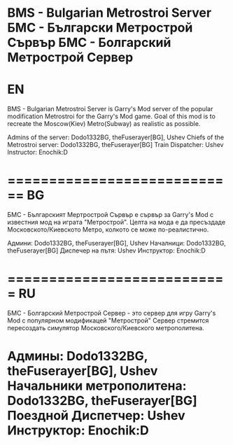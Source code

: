 BMS - Bulgarian Metrostroi Server
БМС - Български Метрострой Сървър
БМС - Болгарский Метрострой Сервер
==============================
EN
==============================
BMS - Bulgarian Metrostroi Server is Garry's Mod server of the popular modification Metrostroi for the Garry's Mod game.
Goal of this mod is to recreate the Moscow(Kiev) Metro(Subway) as realistic as possible.

Admins of the server: Dodo1332BG, theFuserayer[BG], Ushev
Chiefs of the Metrostroi server: Dodo1332BG, theFuserayer[BG]
Train Dispatcher: Ushev
Instructor: Enochik:D

============================
BG
============================
БМС - Българският Мертрострой Сървър е сървър за Garry's Mod с известния мод на играта "Метрострой".
Целта на мода е да пресъздаде Московското/Киевското Метро, колкото се може по-реалистично.

Админи: Dodo1332BG, theFuserayer[BG], Ushev
Началници: Dodo1332BG, theFuserayer[BG]
Диспечер на пътя: Ushev
Инструктор: Enochik:D

===========================
RU
===========================
БМС - Болгарский Метрострой Сервер - это сервер для игру Garry's Mod с популярном модификацей "Метрострой"
Сервер стремится пересоздать симулятор Московского/Киевского метрополитена.

Админы: Dodo1332BG, theFuserayer[BG], Ushev
Начальники метрополитена: Dodo1332BG, theFuserayer[BG]
Поездной Диспетчер: Ushev
Инструктор: Enochik:D
=======================================================

